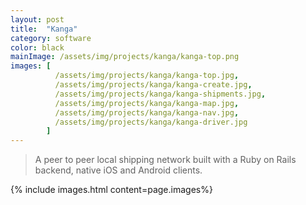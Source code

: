 ```yaml
---
layout: post
title:  "Kanga"
category: software
color: black
mainImage: /assets/img/projects/kanga/kanga-top.png
images: [
          /assets/img/projects/kanga/kanga-top.jpg,
          /assets/img/projects/kanga/kanga-create.jpg,
          /assets/img/projects/kanga/kanga-shipments.jpg,
          /assets/img/projects/kanga/kanga-map.jpg,
          /assets/img/projects/kanga/kanga-nav.jpg,
          /assets/img/projects/kanga/kanga-driver.jpg
        ]
---
```


>A peer to peer local shipping network built with a Ruby on Rails backend, native iOS and Android clients.

{% include images.html content=page.images%}
